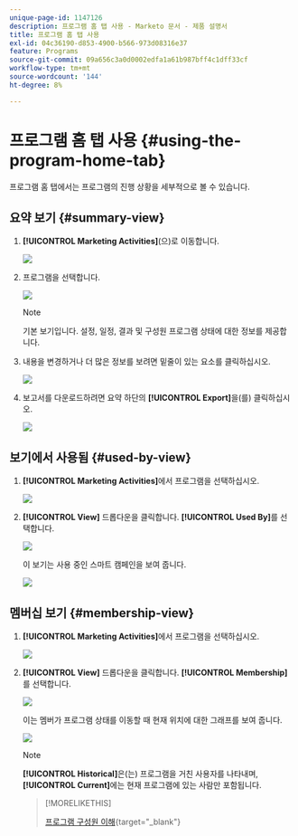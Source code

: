 ```yaml
---
unique-page-id: 1147126
description: 프로그램 홈 탭 사용 - Marketo 문서 - 제품 설명서
title: 프로그램 홈 탭 사용
exl-id: 04c36190-d853-4900-b566-973d08316e37
feature: Programs
source-git-commit: 09a656c3a0d0002edfa1a61b987bff4c1dff33cf
workflow-type: tm+mt
source-wordcount: '144'
ht-degree: 8%

---
```


# 프로그램 홈 탭 사용 {#using-the-program-home-tab}

프로그램 홈 탭에서는 프로그램의 진행 상황을 세부적으로 볼 수 있습니다.

## 요약 보기 {#summary-view}

1. **[!UICONTROL Marketing Activities]**(으)로 이동합니다.

   ![](assets/login-marketing-activities-1.png)

1. 프로그램을 선택합니다.

   ![](assets/image2014-9-18-17-3a1-3a55.png)

   >[!NOTE]
   >
   >기본 보기입니다. 설정, 일정, 결과 및 구성원 프로그램 상태에 대한 정보를 제공합니다.

1. 내용을 변경하거나 더 많은 정보를 보려면 밑줄이 있는 요소를 클릭하십시오.

   ![](assets/image2014-9-18-17-3a2-3a53.png)

1. 보고서를 다운로드하려면 요약 하단의 **[!UICONTROL Export]**&#x200B;을(를) 클릭하십시오.

   ![](assets/image2014-9-18-17-3a3-3a47.png)

## 보기에서 사용됨 {#used-by-view}

1. **[!UICONTROL Marketing Activities]**&#x200B;에서 프로그램을 선택하십시오.

   ![](assets/image2014-9-18-17-3a4-3a24.png)

1. **[!UICONTROL View]** 드롭다운을 클릭합니다. **[!UICONTROL Used By]**&#x200B;를 선택합니다.

   ![](assets/image2014-9-18-17-3a5-3a2.png)

   이 보기는 사용 중인 스마트 캠페인을 보여 줍니다.

   ![](assets/image2014-9-18-17-3a6-3a4.png)

## 멤버십 보기 {#membership-view}

1. **[!UICONTROL Marketing Activities]**&#x200B;에서 프로그램을 선택하십시오.

   ![](assets/image2014-9-18-17-3a7-3a25.png)

1. **[!UICONTROL View]** 드롭다운을 클릭합니다. **[!UICONTROL Membership]**&#x200B;를 선택합니다.

   ![](assets/image2014-9-18-17-3a7-3a49.png)

   이는 멤버가 프로그램 상태를 이동할 때 현재 위치에 대한 그래프를 보여 줍니다.

   ![](assets/image2014-9-18-17-3a8-3a1.png)

   >[!NOTE]
   >
   >**[!UICONTROL Historical]**&#x200B;은(는) 프로그램을 거친 사용자를 나타내며, **[!UICONTROL Current]**&#x200B;에는 현재 프로그램에 있는 사람만 포함됩니다.

   >[!MORELIKETHIS]
   >
   >[프로그램 구성원 이해](/help/marketo/product-docs/core-marketo-concepts/programs/creating-programs/understanding-program-membership.md){target="_blank"}
